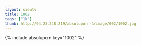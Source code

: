 ```yaml
--- 
layout: sieutv
title: 1002
tags: ["1k"]
thumb: http://94.23.248.219/absoluporn-1/image/002/1002.jpg
---
```

{% include absoluporn key="1002" %} 
